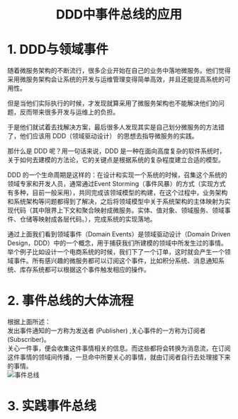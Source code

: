 # <div align='center' >DDD中事件总线的应用</div>
# 1. DDD与领域事件
随着微服务架构的不断流行，很多企业开始在自己的业务中落地微服务。他们觉得采用微服务架构会让系统的开发与运维管理变得简单高效，并且还能提高系统的可用性。  

但是当他们实际执行的时候，才发现就算采用了微服务架构也不能解决他们的问题，反而带来很多开发与运维上的负担。 


于是他们就试着去找解决方案，最后很多人发现其实是自己划分微服务的方法错了，他们应该用 DDD（领域驱动设计） 的思想去指导微服务的实践。  


那什么是 DDD 呢？用一句话来说，DDD 是一种在面向高度复杂的软件系统时，关于如何去建模的方法论，它的关键点是根据系统的复杂程度建立合适的模型。  

DDD 的一个生命周期是这样的：在设计和实现一个系统的时候，召集这个系统的领域专家和开发人员，通常通过Event Storming（事件风暴）的方式（实现方式有多种，目前一般采用），共同完成该领域模型的构建，在这个过程中，业务架构和系统架构等问题都得到了解决，之后将领域模型中关于系统架构的主体映射为实现代码（其中限界上下文和聚合映射成微服务。实体、值对象、领域服务、领域事件、仓储等映射成各层代码。），完成系统的实现落地。   

通过上面我们看到领域事件（Domain Events）是领域驱动设计（Domain Driven Design，DDD）中的一个概念，用于捕获我们所建模的领域中所发生过的事情。举个例子比如设计一个电商系统的时候，我们下了一个订单，这时就会产生一个领域事件。所有感兴趣的微服务都可以订阅这个事件，比如积分系统、消息通知系统、库存系统都可以根据这个事件触发相应的操作。  

# 2. 事件总线的大体流程

根据上面所述：  
发出事件通知的一方称为发送者 (Publisher) ,关心事件的一方称为订阅者 (Subscriber)。  
关心一件事，便会收集这件事情相关的信息。而这些都将会转换为消息流，在订阅这件事情的领域间传播，一旦命中所要关心的事情，就由订阅者自行去处理接下来的事情。  
![事件总线](http://221.130.48.66:30013/jason/ddd-infrastructure/-/raw/master/doc/eventbus/img/eventbus.png)  

# 3. 实践事件总线